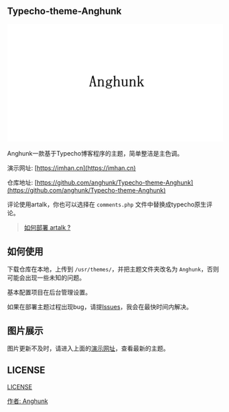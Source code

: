 ## Typecho-theme-Anghunk

![](./screenshot.png)

Anghunk一款基于Typecho博客程序的主题，简单整洁是主色调。

演示网址: [https://imhan.cn](https://imhan.cn)

仓库地址: [https://github.com/anghunk/Typecho-theme-Anghunk](https://github.com/anghunk/Typecho-theme-Anghunk)

评论使用artalk，你也可以选择在 `comments.php` 文件中替换成typecho原生评论。

> [如何部署 artalk ?](https://artalk.js.org/) 


## 如何使用

下载仓库在本地，上传到 `/usr/themes/`，并把主题文件夹改名为 `Anghunk`，否则可能会出现一些未知的问题。

基本配置项目在后台管理设置。

如果在部署主题过程出现bug，请提[Issues](https://github.com/anghunk/Typecho-theme-Anghunk/issues)，我会在最快时间内解决。

## 图片展示

图片更新不及时，请进入上面的[演示网址](https://imhan.cn)，查看最新的主题。

## LICENSE

[LICENSE](./LICENSE)

[作者: Anghunk](https://imhan.cn)
